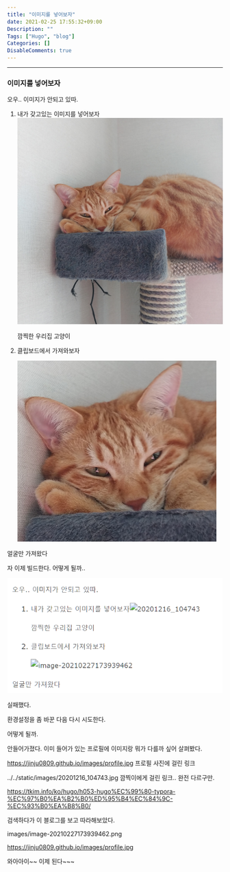 ```yaml
---
title: "이미지를 넣어보자"
date: 2021-02-25 17:55:32+09:00
Description: ""
Tags: ["Hugo", "blog"]
Categories: []
DisableComments: true
---
```


---



### 이미지를 넣어보자



오우.. 이미지가 안되고 있따.

1. 내가 갖고있는 이미지를 넣어보자![20201216_104743](../../static/images/20201216_104743.jpg)

   깜찍한 우리집 고양이

2. 클립보드에서 가져와보자

   ![image-20210227173939462](../../static/images/image-20210227173939462.png)

얼굴만 가져왔다



자 이제 빌드한다. 어떻게 될까.. 

![image-20210227174545017](../../static/images/image-20210227174545017.png)

실패했다.

환경설정을 좀 바꾼 다음 다시 시도한다.

어떻게 될까.

안들어가졌다. 이미 들어가 있는 프로필에 이미지랑 뭐가 다를까 싶어 살펴봤다. 

https://jinju0809.github.io/images/profile.jpg 프로필 사진에 걸린 링크

../../static/images/20201216_104743.jpg 깜찍이에게 걸린 링크.. 완전 다르구만. 

https://tkim.info/ko/hugo/h053-hugo%EC%99%80-typora-%EC%97%B0%EA%B2%B0%ED%95%B4%EC%84%9C-%EC%93%B0%EA%B8%B0/

검색하다가 이 블로그를 보고 따라해보았다. 

images/image-20210227173939462.png

https://jinju0809.github.io/images/profile.jpg



와아아이~~ 이제 된다~~~